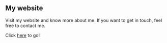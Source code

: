 ## My website

Visit my website and know more about me.
If you want to get in touch, feel free to contact me.

Click [here](https://deynnialmazan.github.io/my_website/) to go!

[](https://img.shields.io/badge/HTML5-E34F26?style=for-the-badge&logo=html5&logoColor=white)
[](https://img.shields.io/badge/CSS3-1572B6?style=for-the-badge&logo=css3&logoColor=white)